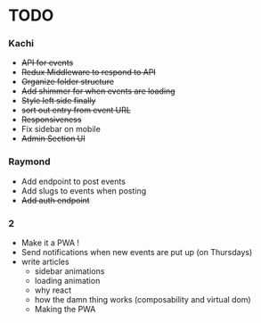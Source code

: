 # TODO

### Kachi
- ~~API for events~~
- ~~Redux Middleware to respond to API~~
- ~~Organize folder structure~~
- ~~Add shimmer for when events are loading~~
- ~~Style left side finally~~
- ~~sort out entry from event URL~~
- ~~Responsiveness~~
- Fix sidebar on mobile
- ~~Admin Section UI~~

### Raymond
- Add endpoint to post events
- Add slugs to events when posting
- ~~Add auth endpoint~~

### 2

- Make it a PWA !
- Send notifications when new events are put up (on Thursdays)
- write articles
    - sidebar animations
    - loading animation
    - why react
    - how the damn thing works (composability and virtual dom)
    - Making the PWA